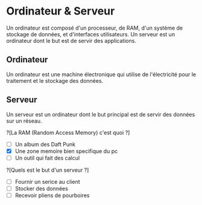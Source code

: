 # Ordinateur & Serveur

Un ordinateur est composé d'un processeur, de RAM, d'un système de stockage de données, et d'interfaces utilisateurs. Un serveur est un ordinateur dont le but est de servir des applications.

## Ordinateur

Un ordinateur est une machine électronique qui utilise de l'électricité pour le traitement et le stockage des données.

## Serveur

Un serveur est un ordinateur dont le but principal est de servir des données sur un réseau.

?[La RAM (Random Access Memory) c'est quoi ?]
-[ ] Un album des Daft Punk 
-[X] Une zone memoire bien specifique du pc 
-[ ] Un outil qui fait des calcul 

?[Quels est le but d'un serveur ?]
-[ ] Fournir un serice au client 
-[ ] Stocker des données 
-[ ] Recevoir pliens de pourboires 
